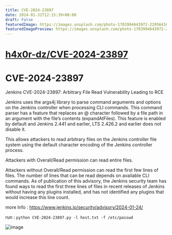 ```yaml
---
title: CVE-2024-23897
date: 2024-01-31T12:15:39+08:00
draft: False
featuredImage: https://images.unsplash.com/photo-1703994643972-22956416b857?ixid=M3w0NjAwMjJ8MHwxfHJhbmRvbXx8fHx8fHx8fDE3MDY2NzQ0OTF8&ixlib=rb-4.0.3
featuredImagePreview: https://images.unsplash.com/photo-1703994643972-22956416b857?ixid=M3w0NjAwMjJ8MHwxfHJhbmRvbXx8fHx8fHx8fDE3MDY2NzQ0OTF8&ixlib=rb-4.0.3
---
```


# [h4x0r-dz/CVE-2024-23897](https://github.com/h4x0r-dz/CVE-2024-23897)

# CVE-2024-23897
Jenkins CVE-2024-23897: Arbitrary File Read Vulnerability Leading to RCE

Jenkins uses the args4j library to parse command arguments and options on the Jenkins controller when processing CLI commands. This command parser has a feature that replaces an @ character followed by a file path in an argument with the file’s contents (expandAtFiles). This feature is enabled by default and Jenkins 2.441 and earlier, LTS 2.426.2 and earlier does not disable it.

This allows attackers to read arbitrary files on the Jenkins controller file system using the default character encoding of the Jenkins controller process.

Attackers with Overall/Read permission can read entire files.

Attackers without Overall/Read permission can read the first few lines of files. The number of lines that can be read depends on available CLI commands. As of publication of this advisory, the Jenkins security team has found ways to read the first three lines of files in recent releases of Jenkins without having any plugins installed, and has not identified any plugins that would increase this line count.


more Info : 
https://www.jenkins.io/security/advisory/2024-01-24/

run : `python CVE-2024-23897.py -l host.txt -f /etc/passwd`

![image](https://github.com/h4x0r-dz/CVE-2024-23897/assets/26070859/9b547349-1783-42a9-9a02-588ab04f4d68)
